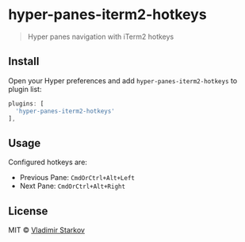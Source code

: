 # hyper-panes-iterm2-hotkeys

> Hyper panes navigation with iTerm2 hotkeys

## Install

Open your Hyper preferences and add `hyper-panes-iterm2-hotkeys` to plugin list:

```js
plugins: [
  'hyper-panes-iterm2-hotkeys'
],
```

## Usage

Configured hotkeys are:

* Previous Pane: `CmdOrCtrl+Alt+Left`
* Next Pane: `CmdOrCtrl+Alt+Right`

## License

MIT © [Vladimir Starkov](https://iamstarkov.com)
